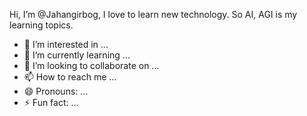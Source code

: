  Hi, I’m @Jahangirbog, I love to learn new technology. So AI, AGI is my learning topics. 
- 👀 I’m interested in ...
- 🌱 I’m currently learning ...
- 💞️ I’m looking to collaborate on ...
- 📫 How to reach me ...
- 😄 Pronouns: ...
- ⚡ Fun fact: ...

<!---
Jahangirbog/Jahangirbog is a ✨ special ✨ repository because its `README.md` (this file) appears on your GitHub profile.
You can click the Preview link to take a look at your changes.
--->
